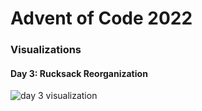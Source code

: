 # Advent of Code 2022

### Visualizations

#### Day 3: Rucksack Reorganization
![day 3 visualization](https://i.imgur.com/RlHYuct.gif)
